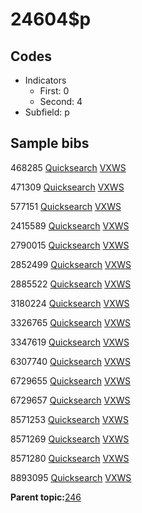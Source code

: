 # 24604$p

## Codes

-   Indicators
    -   First: 0
    -   Second: 4
-   Subfield: p

## Sample bibs

468285 [Quicksearch](https://search.library.yale.edu/catalog/468285) [VXWS](http://prodorbis.library.yale.edu:7014/vxws/GetHoldingsService?bibId=468285)

471309 [Quicksearch](https://search.library.yale.edu/catalog/471309) [VXWS](http://prodorbis.library.yale.edu:7014/vxws/GetHoldingsService?bibId=471309)

577151 [Quicksearch](https://search.library.yale.edu/catalog/577151) [VXWS](http://prodorbis.library.yale.edu:7014/vxws/GetHoldingsService?bibId=577151)

2415589 [Quicksearch](https://search.library.yale.edu/catalog/2415589) [VXWS](http://prodorbis.library.yale.edu:7014/vxws/GetHoldingsService?bibId=2415589)

2790015 [Quicksearch](https://search.library.yale.edu/catalog/2790015) [VXWS](http://prodorbis.library.yale.edu:7014/vxws/GetHoldingsService?bibId=2790015)

2852499 [Quicksearch](https://search.library.yale.edu/catalog/2852499) [VXWS](http://prodorbis.library.yale.edu:7014/vxws/GetHoldingsService?bibId=2852499)

2885522 [Quicksearch](https://search.library.yale.edu/catalog/2885522) [VXWS](http://prodorbis.library.yale.edu:7014/vxws/GetHoldingsService?bibId=2885522)

3180224 [Quicksearch](https://search.library.yale.edu/catalog/3180224) [VXWS](http://prodorbis.library.yale.edu:7014/vxws/GetHoldingsService?bibId=3180224)

3326765 [Quicksearch](https://search.library.yale.edu/catalog/3326765) [VXWS](http://prodorbis.library.yale.edu:7014/vxws/GetHoldingsService?bibId=3326765)

3347619 [Quicksearch](https://search.library.yale.edu/catalog/3347619) [VXWS](http://prodorbis.library.yale.edu:7014/vxws/GetHoldingsService?bibId=3347619)

6307740 [Quicksearch](https://search.library.yale.edu/catalog/6307740) [VXWS](http://prodorbis.library.yale.edu:7014/vxws/GetHoldingsService?bibId=6307740)

6729655 [Quicksearch](https://search.library.yale.edu/catalog/6729655) [VXWS](http://prodorbis.library.yale.edu:7014/vxws/GetHoldingsService?bibId=6729655)

6729657 [Quicksearch](https://search.library.yale.edu/catalog/6729657) [VXWS](http://prodorbis.library.yale.edu:7014/vxws/GetHoldingsService?bibId=6729657)

8571253 [Quicksearch](https://search.library.yale.edu/catalog/8571253) [VXWS](http://prodorbis.library.yale.edu:7014/vxws/GetHoldingsService?bibId=8571253)

8571269 [Quicksearch](https://search.library.yale.edu/catalog/8571269) [VXWS](http://prodorbis.library.yale.edu:7014/vxws/GetHoldingsService?bibId=8571269)

8571280 [Quicksearch](https://search.library.yale.edu/catalog/8571280) [VXWS](http://prodorbis.library.yale.edu:7014/vxws/GetHoldingsService?bibId=8571280)

8893095 [Quicksearch](https://search.library.yale.edu/catalog/8893095) [VXWS](http://prodorbis.library.yale.edu:7014/vxws/GetHoldingsService?bibId=8893095)

**Parent topic:**[246](../../tags/246/246.md)

